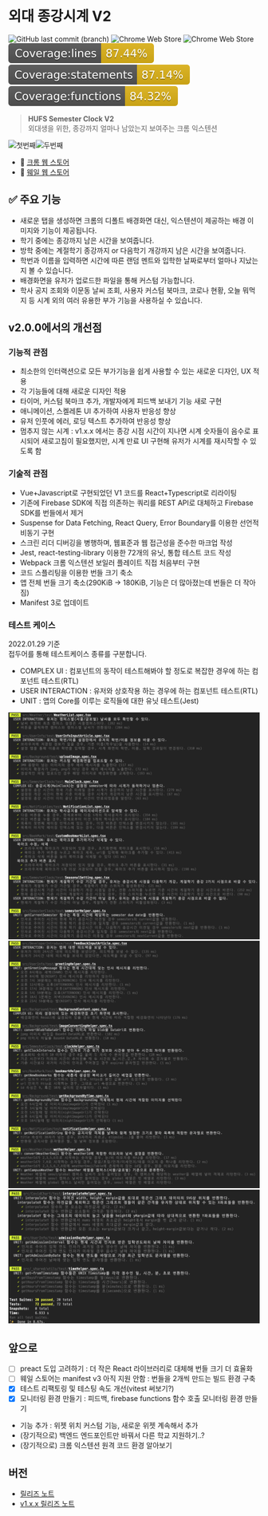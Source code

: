 # 외대 종강시계 V2

![GitHub last commit (branch)](https://img.shields.io/github/last-commit/MaxKim-J/hufs-semester-clock-v2/master) ![Chrome Web Store](https://img.shields.io/chrome-web-store/users/jadlpknbgnmmelikpcaogikohieafaem?hl=ko) ![Chrome Web Store](https://img.shields.io/chrome-web-store/v/jadlpknbgnmmelikpcaogikohieafaem)  
![Coverage-lines](./coverage/badge-lines.svg) ![Coverage-statement](./coverage/badge-statements.svg)
![Coverage-functions](./coverage/badge-functions.svg)

> **HUFS Semester Clock V2**  
외대생을 위한, 종강까지 얼마나 남았는지 보여주는 크롬 익스텐션

![첫번째](images/img1.png)![두번째](images/img2.png)

- 🧩 [크롬 웹 스토어](https://chrome.google.com/webstore/detail/%EC%99%B8%EB%8C%80-%EC%A2%85%EA%B0%95%EC%8B%9C%EA%B3%84/jadlpknbgnmmelikpcaogikohieafaem?hl=ko)
- 🧩 [웨일 웹 스토어](https://store.whale.naver.com/detail/mckjnmgioalpnggjipjkmadnandhomei)

## ✅ 주요 기능

- 새로운 탭을 생성하면 크롬의 디폴트 배경화면 대신, 익스텐션이 제공하는 배경 이미지와 기능이 제공됩니다.
- 학기 중에는 종강까지 남은 시간을 보여줍니다.
- 방학 중에는 계절학기 종강까지 or 다음학기 개강까지 남은 시간을 보여줍니다.
- 학번과 이름을 입력하면 시간에 따른 랜덤 멘트와 입학한 날짜로부터 얼마나 지났는지 볼 수 있습니다.
- 배경화면을 유저가 업로드한 파일을 통해 커스텀 가능합니다.
- 학사 공지 조회와 이문동 날씨 조회, 사용자 커스텀 북마크, 코로나 현황, 오늘 뭐먹지 등 시계 외의 여러 유용한 부가 기능을 사용하실 수 있습니다.

## v2.0.0에서의 개선점

### 기능적 관점

- 최소한의 인터랙션으로 모든 부가기능을 쉽게 사용할 수 있는 새로운 디자인, UX 적용
- 각 기능들에 대해 새로운 디자인 적용
- 타이머, 커스텀 북마크 추가, 개발자에게 피드백 보내기 기능 새로 구현
- 애니메이션, 스켈레톤 UI 추가하여 사용자 반응성 향상
- 유저 인풋에 에러, 로딩 텍스트 추가하여 반응성 향상
- 멈추지 않는 시계 : v1.x.x 에서는 종강 시점 시간이 지나면 시계 숫자들이 음수로 표시되어 새로고침이 필요했지만, 시계 만료 UI 구현해 유저가 시계를 재시작할 수 있도록 함

### 기술적 관점

- Vue+Javascript로 구현되었던 V1 코드를 React+Typescript로 리라이팅
- 기존에 Firebase SDK에 직접 의존하는 쿼리를 REST API로 대체하고 Firebase SDK를 번들에서 제거
- Suspense for Data Fetching, React Query, Error Boundary를 이용한 선언적 비동기 구현
- 스크린 리더 디버깅을 병행하며, 웹표준과 웹 접근성을 준수한 마크업 작성
- Jest, react-testing-library 이용한 72개의 유닛, 통합 테스트 코드 작성
- Webpack 크롬 익스텐션 보일러 플레이트 직접 처음부터 구현
- 코드 스플리팅을 이용한 번들 크기 축소
- 앱 전체 번들 크기 축소(290KiB -> 180KiB, 기능은 더 많아졌는데 번들은 더 작아짐)
- Manifest 3로 업데이트

### 테스트 케이스

2022.01.29 기준  
접두어를 통해 테스트케이스 종류를 구분합니다.

- COMPLEX UI : 컴포넌트의 동작이 테스트해봐야 할 정도로 복잡한 경우에 하는 컴포넌트 테스트(RTL)
- USER INTERACTION : 유저와 상호작용 하는 경우에 하는 컴포넌트 테스트(RTL)
- UNIT : 앱의 Core를 이루는 로직들에 대한 유닛 테스트(Jest)

![1](images/test1.png)![2](images/test2.png)![3](images/test3.png)

## 앞으로

- [ ] preact 도입 고려하기 : 더 작은 React 라이브러리로 대체해 번들 크기 더 효율화
- [ ] 웨일 스토어는 manifest v3 아직 지원 안함 : 번들을 2개씩 만드는 빌드 환경 구축
- [x] 테스트 리팩토링 및 테스팅 속도 개선(vitest 써보기?)
- [x] 모니터링 환경 만들기 : 피드백, firebase functions 함수 호출 모니터링 환경 만들기
- 기능 추가 : 위젯 위치 커스텀 기능, 새로운 위젯 계속해서 추가
- (장기적으로) 백엔드 엔드포인트만 바꿔서 다른 학교 지원하기..?
- (장기적으로) 크롬 익스텐션 원격 코드 환경 알아보기

## 버전

- [릴리즈 노트](https://github.com/MaxKim-J/hufs-semester-clock-v2/releases)
- [v1.x.x 릴리즈 노트](https://github.com/MaxKim-J/HUFS-Semester-Clock-Extension/releases)
